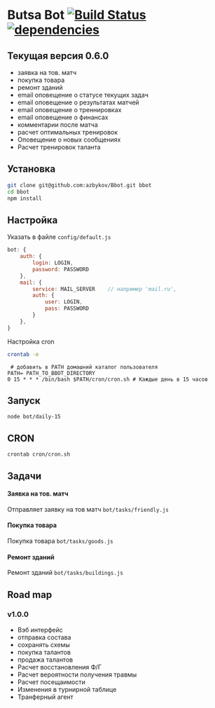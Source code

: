 Butsa Bot  [![Build Status](https://travis-ci.org/azbykov/Bbot.svg?branch=master)](https://travis-ci.org/azbykov/Bbot)  [![dependencies](https://david-dm.org/azbykov/Bbot.svg)](https://david-dm.org/azbykov/Bbot)
==

## Текущая версия 0.6.0
* заявка на тов. матч
* покупка товара
* ремонт зданий
* email оповещение о статусе текущих задач
* email оповещение о результатах матчей
* email оповещение о треннировках
* email оповещение о финансах
* комментарии после матча
* расчет оптимальных тренировок
* Оповещение о новых сообщениях
* Расчет тренировок таланта


## Установка
```bash
git clone git@github.com:azbykov/Bbot.git bbot
cd bbot
npm install
```

## Настройка
Указать в  файле `config/default.js`

```js
bot: {
	auth: {
		login: LOGIN,
		password: PASSWORD
	},
	mail: {
		service: MAIL_SERVER	// например 'mail.ru',
		auth: {
			user: LOGIN,
			pass: PASSWORD
		}
	},
}
```

Настройка cron

```bash
crontab -e
```

```cron
 # добавить в PATH домашний каталог пользователя
PATH= PATH_TO_BBOT_DIRECTORY
0 15 * * * /bin/bash $PATH/cron/cron.sh # Каждые день в 15 часов

```


## Запуск
``
node bot/daily-15
``


## CRON
``
crontab cron/cron.sh
``

## Задачи

#### Заявка на тов. матч
Отправляет заявку на тов матч `bot/tasks/friendly.js`

#### Покупка товара
Покупка товара `bot/tasks/goods.js`

#### Ремонт зданий
Ремонт зданий `bot/tasks/buildings.js`


## Road map
### v1.0.0
* Вэб интерфейс
* отправка состава
* сохранять схемы
* покупка талантов
* продажа талантов
* Расчет восстановления Ф/Г
* Расчет вероятности получения травмы
* Расчет посещаимости
* Изменения в турнирной таблице
* Транферный агент
